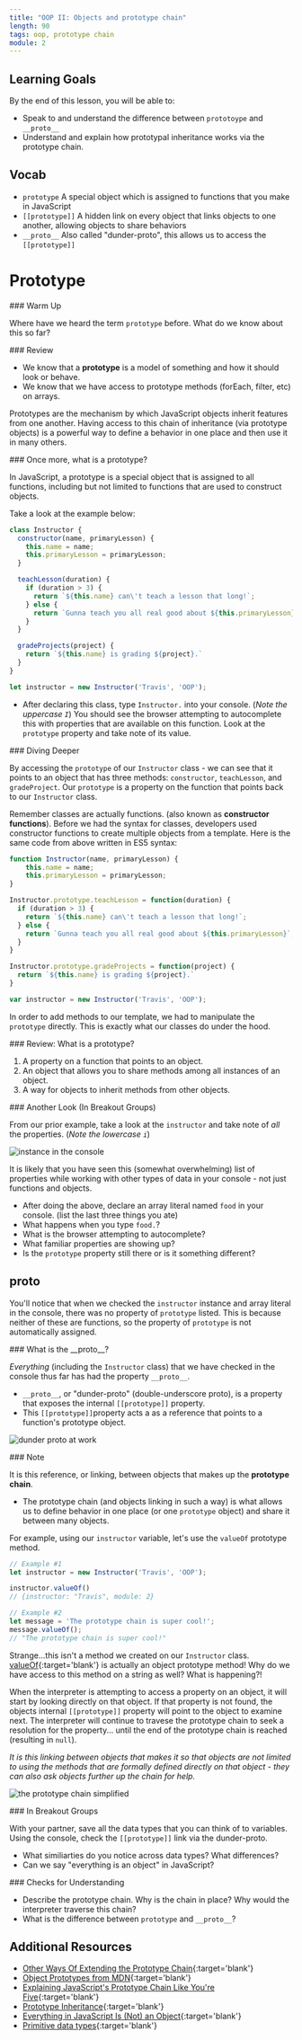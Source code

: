 ```yaml
---
title: "OOP II: Objects and prototype chain"
length: 90
tags: oop, prototype chain
module: 2
---
```


## Learning Goals

By the end of this lesson, you will be able to:

* Speak to and understand the difference between `prototoype` and `__proto__`
* Understand and explain how prototypal inheritance works via the prototype chain.

## Vocab

* `prototype` A special object which is assigned to functions that you make in JavaScript  
* `[[prototype]]` A hidden link on every object that links objects to one another, allowing objects to share behaviors    
* `__proto__` Also called "dunder-proto", this allows us to access the `[[prototype]]` 


# Prototype

<section class="call-to-action">
### Warm Up

Where have we heard the term `prototype` before.  What do we know about this so far?
</section>

<section class="answer">
### Review 

* We know that a **prototype** is a model of something and how it should look or behave.
* We know that we have access to prototype methods (forEach, filter, etc) on arrays.

Prototypes are the mechanism by which JavaScript objects inherit features from one another. Having access to this chain of inheritance (via prototype objects) is a powerful way to define a behavior in one place and then use it in many others.
</section>

<section class="call-to-action">
### Once more, what is a prototype?

In JavaScript, a prototype is a special object that is assigned to all functions, including but not limited to functions that are used to construct objects. 

Take a look at the example below:

```js
class Instructor {
  constructor(name, primaryLesson) {
    this.name = name;
    this.primaryLesson = primaryLesson;
  }

  teachLesson(duration) {
    if (duration > 3) {
      return `${this.name} can\'t teach a lesson that long!`;
    } else {
      return `Gunna teach you all real good about ${this.primaryLesson}`;
    }
  }

  gradeProjects(project) {
    return `${this.name} is grading ${project}.`
  }
}

let instructor = new Instructor('Travis', 'OOP');
```

* After declaring this class, type `Instructor.` into your console.  (*Note the uppercase `I`*) You should see the browser attempting to autocomplete this with properties that are available on this function.  Look at the `prototype` property and take note of its value.
</section>

<section class="answer">
### Diving Deeper  

By accessing the `prototype` of our `Instructor` class - we can see that it points to an object that has three methods: `constructor`, `teachLesson`, and `gradeProject`.  Our `prototype` is a property on the function that points back to our `Instructor` class. 

Remember classes are actually functions. (also known as **constructor functions**).  Before we had the syntax for classes, developers used constructor functions to create multiple objects from a template.  Here is the same code from above written in ES5 syntax:

```js
function Instructor(name, primaryLesson) {
    this.name = name;
    this.primaryLesson = primaryLesson;
}

Instructor.prototype.teachLesson = function(duration) {
  if (duration > 3) {
    return `${this.name} can\'t teach a lesson that long!`;
  } else {
    return `Gunna teach you all real good about ${this.primaryLesson}`;
  } 
}

Instructor.prototype.gradeProjects = function(project) {
  return `${this.name} is grading ${project}.`
}

var instructor = new Instructor('Travis', 'OOP');
```

In order to add methods to our template, we had to manipulate the `prototype` directly.  This is exactly what our classes do under the hood.
</section>

<section class="checks-for-understanding">
### Review: What is a prototype?

1. A property on a function that points to an object.
1. An object that allows you to share methods among all instances of an object.
1. A way for objects to inherit methods from other objects.
</section>

<section class="call-to-action">
### Another Look (In Breakout Groups)

From our prior example, take a look at the `instructor` and take note of *all* the properties. (*Note the lowercase `i`*)

![instance in the console](/assets/images/lessons/oop/instance.png)

It is likely that you have seen this (somewhat overwhelming) list of properties while working with other types of data in your console - not just functions and objects.

* After doing the above, declare an array literal named `food` in your console.  (list the last three things you ate)
* What happens when you type `food.`?  
* What is the browser attempting to autocomplete?
* What familiar properties are showing up?  
* Is the `prototype` property still there or is it something different?
</section>

## __proto__

You'll notice that when we checked the `instructor` instance and array literal in the console, there was no property of `prototype` listed. This is because neither of these are functions, so the property of `prototype` is not automatically assigned. 

<section class="answer">
### What is the __proto__?

_Everything_ (including the `Instructor` class) that we have checked in the console thus far has had the property `__proto__`.

* `__proto__`, or "dunder-proto" (double-underscore proto), is a property that exposes the internal `[[prototype]]` property. 
* This `[[prototype]]`property acts a as a reference that points to a function's prototype object. 
</section>

![dunder proto at work](/assets/images/lessons/oop/prototype-chain.png)

<section class="note">
### Note

It is this reference, or linking, between objects that makes up the **prototype chain**. 
* The prototype chain (and objects linking in such a way) is what allows us to define behavior in one place (or one `prototype` object) and share it between many objects. 

For example, using our `instructor` variable, let's use the `valueOf` prototype method.

```js
// Example #1
let instructor = new Instructor('Travis', 'OOP');

instructor.valueOf()
// {instructor: "Travis", module: 2}

// Example #2
let message = 'The prototype chain is super cool!';
message.valueOf();
// "The prototype chain is super cool!"
```

Strange...this isn't a method we created on our `Instructor` class.  [valueOf](https://developer.mozilla.org/en-US/docs/Web/JavaScript/Reference/Global_Objects/Object/valueOf){:target='blank'} is actually an object prototype method!  Why do we have access to this method on a string as well? What is happening?!

When the interpreter is attempting to access a property on an object, it will start by looking directly on that object. If that property is not found, the objects internal `[[prototype]]` property will point to the object to examine next. The interpreter will continue to travese the prototype chain to seek a resolution for the property... until the end of the prototype chain is reached (resulting in `null`). 

*It is this linking between objects that makes it so that objects are not limited to using the methods that are formally defined directly on that object - they can also ask objects further up the chain for help.* 

![the prototype chain simplified](/assets/images/lessons/oop/chain.png)
</section>

<section class="call-to-action">
### In Breakout Groups

With your partner, save all the data types that you can think of to variables. Using the console, check the `[[prototype]]` link via the dunder-proto.

- What similiarties do you notice across data types? What differences?
- Can we say "everything is an object" in JavaScript?
</section>

<section class="checks-for-understanding">
### Checks for Understanding

* Describe the prototype chain. Why is the chain in place? Why would the interpreter traverse this chain?
* What is the difference between `prototype` and `__proto__`?
</section>

## Additional Resources
* [Other Ways Of Extending the Prototype Chain](https://developer.mozilla.org/en-US/docs/Web/JavaScript/Inheritance_and_the_prototype_chain#Different_ways_to_create_objects_and_the_resulting_prototype_chain){:target='blank'}
* [Object Prototypes from MDN](https://developer.mozilla.org/en-US/docs/Learn/JavaScript/Objects/Object_prototypes){:target='blank'}
* [Explaining JavaScript's Prototype Chain Like You're Five](https://dev.to/codesmith_staff/explain-javascripts-prototype-chain-like-im-five-51p){:target='blank'}
* [Prototype Inheritance](https://javascript.info/prototype-inheritance){:target='blank'}
* [Everything in JavaScript Is (Not) an Object](https://betterprogramming.pub/everything-in-javascript-is-an-object-except-for-when-it-isnt-305bc65a3410){:target='blank'}
* [Primitive data types](https://developer.mozilla.org/en-US/docs/Glossary/Primitive){:target='blank'}
